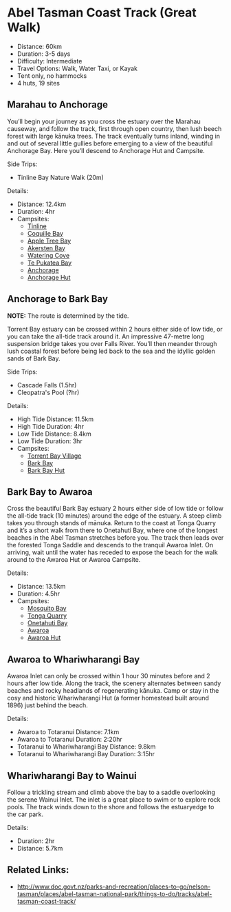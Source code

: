 # Abel Tasman Coast Track (Great Walk)

* Distance: 60km
* Duration: 3-5 days
* Difficulty: Intermediate
* Travel Options: Walk, Water Taxi, or Kayak
* Tent only, no hammocks
* 4 huts, 19 sites

## Marahau to Anchorage

You’ll begin your journey as you cross the estuary over the Marahau causeway, and follow the track, first through open country, then lush beech forest with large kānuka trees. The track eventually turns inland, winding in and out of several little gullies before emerging to a view of the beautiful Anchorage Bay. Here you’ll descend to Anchorage Hut and Campsite.

Side Trips:
* Tinline Bay Nature Walk (20m)

Details:
* Distance: 12.4km
* Duration: 4hr
* Campsites: 
  * [Tinline](tinline-campsite.md)
  * [Coquille Bay](coquille-bay-campsite.md) 
  * [Apple Tree Bay](apple-tree-campsite.md)
  * [Akersten Bay](akersten-bay-campsite.md)
  * [Watering Cove](watering-cove-camspite.md)
  * [Te Pukatea Bay](te-pukatea-bay-campsite.md)
  * [Anchorage](anchorage-campsite.md)
  * [Anchorage Hut](anchorage-hut.md)

## Anchorage to Bark Bay

**NOTE:** The route is determined by the tide.

Torrent Bay estuary can be crossed within 2 hours either side of low tide, or you can take the all-tide track around it. An impressive 47-metre long suspension bridge takes you over Falls River. You’ll then meander through lush coastal forest before being led back to the sea and the idyllic golden sands of Bark Bay.

Side Trips:
* Cascade Falls (1.5hr)
* Cleopatra's Pool (?hr)

Details:
* High Tide Distance: 11.5km
* High Tide Duration: 4hr
* Low Tide Distance: 8.4km
* Low Tide Duration: 3hr
* Campsites:
  * [Torrent Bay Village](torrent-bay-village-campsite.md)
  * [Bark Bay](bark-bay-campsite.md)
  * [Bark Bay Hut](bark-bay-hut.md)

## Bark Bay to Awaroa

Cross the beautiful Bark Bay estuary 2 hours either side of low tide or follow the all-tide track (10 minutes) around the edge of the estuary. A steep climb takes you through stands of mānuka. Return to the coast at Tonga Quarry and it’s a short walk from there to Onetahuti Bay, where one of the longest beaches in the Abel Tasman stretches before you. The track then leads over the forested Tonga Saddle and descends to the tranquil Awaroa Inlet. On arriving, wait until the water has receded to expose the beach for the walk around to the Awaroa Hut or Awaroa Campsite.

Details:
* Distance: 13.5km
* Duration: 4.5hr
* Campsites:
  * [Mosquito Bay](mosquito-bay-campsite.md)
  * [Tonga Quarry](tonga-quarry-campsite.md)
  * [Onetahuti Bay](onetahuti-bay-campsite.md)
  * [Awaroa](awaroa-campsite.md)
  * [Awaroa Hut](awaroa-hut.md)

## Awaroa to Whariwharangi Bay

Awaroa Inlet can only be crossed within 1 hour 30 minutes before and 2 hours after low tide. Along the track, the scenery alternates between sandy beaches and rocky headlands of regenerating kānuka. Camp or stay in the cosy and historic Whariwharangi Hut (a former homestead built around 1896) just behind the beach.

Details:
* Awaroa to Totaranui Distance: 7.1km
* Awaroa to Totaranui Duration: 2:20hr
* Totaranui to Whariwharangi Bay Distance: 9.8km
* Totaranui to Whariwharangi Bay Duration: 3:15hr

## Whariwharangi Bay to Wainui

Follow a trickling stream and climb above the bay to a saddle overlooking the serene Wainui Inlet. The inlet is a great place to swim or to explore rock pools. The track winds down to the shore and follows the estuaryedge to the car park.

Details:
* Duration: 2hr
* Distance: 5.7km

## Related Links:
* http://www.doc.govt.nz/parks-and-recreation/places-to-go/nelson-tasman/places/abel-tasman-national-park/things-to-do/tracks/abel-tasman-coast-track/
